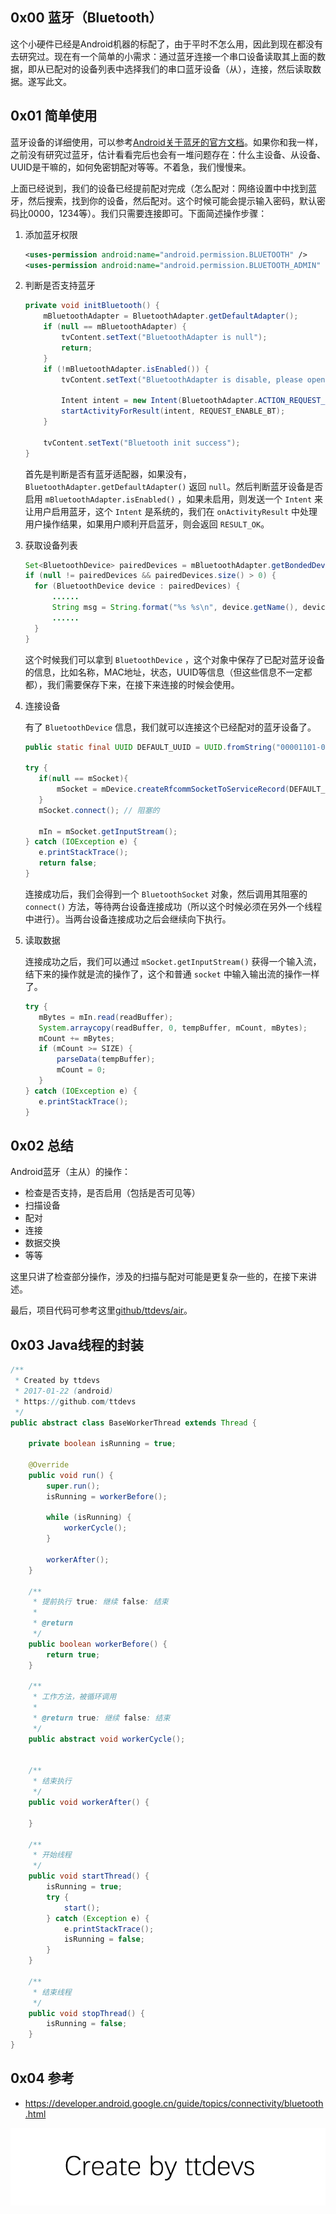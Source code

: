
## 0x00 蓝牙（Bluetooth）

这个小硬件已经是Android机器的标配了，由于平时不怎么用，因此到现在都没有去研究过。现在有一个简单的小需求：通过蓝牙连接一个串口设备读取其上面的数据，即从已配对的设备列表中选择我们的串口蓝牙设备（从），连接，然后读取数据。遂写此文。

## 0x01 简单使用

蓝牙设备的详细使用，可以参考[Android关于蓝牙的官方文档](https://developer.android.google.cn/guide/topics/connectivity/bluetooth.html)。如果你和我一样，之前没有研究过蓝牙，估计看看完后也会有一堆问题存在：什么主设备、从设备、UUID是干嘛的，如何免密钥配对等等。不着急，我们慢慢来。

上面已经说到，我们的设备已经提前配对完成（怎么配对：网络设置中中找到蓝牙，然后搜索，找到你的设备，然后配对。这个时候可能会提示输入密码，默认密码比0000，1234等）。我们只需要连接即可。下面简述操作步骤：

1. 添加蓝牙权限

    ``` xml
    <uses-permission android:name="android.permission.BLUETOOTH" />
    <uses-permission android:name="android.permission.BLUETOOTH_ADMIN" />
    ```
    
2. 判断是否支持蓝牙

    ``` java
    private void initBluetooth() {
        mBluetoothAdapter = BluetoothAdapter.getDefaultAdapter();
        if (null == mBluetoothAdapter) {
            tvContent.setText("BluetoothAdapter is null");
            return;
        }
        if (!mBluetoothAdapter.isEnabled()) {
            tvContent.setText("BluetoothAdapter is disable, please open it");

            Intent intent = new Intent(BluetoothAdapter.ACTION_REQUEST_ENABLE);
            startActivityForResult(intent, REQUEST_ENABLE_BT);
        }

        tvContent.setText("Bluetooth init success");
    }
    ```
    
    首先是判断是否有蓝牙适配器，如果没有，`BluetoothAdapter.getDefaultAdapter()` 返回 `null`。然后判断蓝牙设备是否启用 `mBluetoothAdapter.isEnabled()` ，如果未启用，则发送一个 `Intent` 来让用户启用蓝牙，这个 `Intent` 是系统的，我们在 `onActivityResult` 中处理用户操作结果，如果用户顺利开启蓝牙，则会返回 `RESULT_OK`。
    
3. 获取设备列表

    ``` java
    Set<BluetoothDevice> pairedDevices = mBluetoothAdapter.getBondedDevices();
    if (null != pairedDevices && pairedDevices.size() > 0) {
      for (BluetoothDevice device : pairedDevices) {
          ......
          String msg = String.format("%s %s\n", device.getName(), device.getAddress());
          ......
      }
    }
    ```
    
    这个时候我们可以拿到 `BluetoothDevice` ，这个对象中保存了已配对蓝牙设备的信息，比如名称，MAC地址，状态，UUID等信息（但这些信息不一定都都），我们需要保存下来，在接下来连接的时候会使用。
    
4. 连接设备

    有了 `BluetoothDevice` 信息，我们就可以连接这个已经配对的蓝牙设备了。
    
    ``` java
    public static final UUID DEFAULT_UUID = UUID.fromString("00001101-0000-1000-8000-00805f9b34fb");

    try {
       if(null == mSocket){
           mSocket = mDevice.createRfcommSocketToServiceRecord(DEFAULT_UUID);
       }
       mSocket.connect(); // 阻塞的

       mIn = mSocket.getInputStream();
   } catch (IOException e) {
       e.printStackTrace();
       return false;
   }
    ```
    
    连接成功后，我们会得到一个 `BluetoothSocket` 对象，然后调用其阻塞的 `connect()` 方法，等待两台设备连接成功（所以这个时候必须在另外一个线程中进行）。当两台设备连接成功之后会继续向下执行。
    
5. 读取数据

    连接成功之后，我们可以通过 `mSocket.getInputStream()` 获得一个输入流，结下来的操作就是流的操作了，这个和普通 `socket` 中输入输出流的操作一样了。
    
    ``` java
    try {
       mBytes = mIn.read(readBuffer);
       System.arraycopy(readBuffer, 0, tempBuffer, mCount, mBytes);
       mCount += mBytes;
       if (mCount >= SIZE) {
           parseData(tempBuffer);
           mCount = 0;
       }
   } catch (IOException e) {
       e.printStackTrace();
   }
    ```

## 0x02 总结
   
Android蓝牙（主从）的操作：
   
- 检查是否支持，是否启用（包括是否可见等）
- 扫描设备
- 配对
- 连接
- 数据交换
- 等等

这里只讲了检查部分操作，涉及的扫描与配对可能是更复杂一些的，在接下来讲述。

最后，项目代码可参考这里[github/ttdevs/air](https://github.com/ttdevs/android/tree/master/apps/air)。

## 0x03 Java线程的封装

``` java
/**
 * Created by ttdevs
 * 2017-01-22 (android)
 * https://github.com/ttdevs
 */
public abstract class BaseWorkerThread extends Thread {

    private boolean isRunning = true;

    @Override
    public void run() {
        super.run();
        isRunning = workerBefore();

        while (isRunning) {
            workerCycle();
        }

        workerAfter();
    }

    /**
     * 提前执行 true: 继续 false: 结束
     *
     * @return
     */
    public boolean workerBefore() {
        return true;
    }

    /**
     * 工作方法，被循环调用
     *
     * @return true: 继续 false: 结束
     */
    public abstract void workerCycle();


    /**
     * 结束执行
     */
    public void workerAfter() {

    }

    /**
     * 开始线程
     */
    public void startThread() {
        isRunning = true;
        try {
            start();
        } catch (Exception e) {
            e.printStackTrace();
            isRunning = false;
        }
    }

    /**
     * 结束线程
     */
    public void stopThread() {
        isRunning = false;
    }
}
```

## 0x04 参考

- https://developer.android.google.cn/guide/topics/connectivity/bluetooth.html

![Create by ttdevs](https://raw.githubusercontent.com/ttdevs/ttdevs.github.io/common/images/logo.png)


